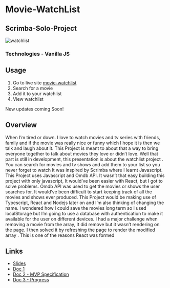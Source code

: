 # Movie-WatchList

## Scrimba-Solo-Project
![watchlist](https://user-images.githubusercontent.com/104834114/207574978-73ddf439-c31e-4e97-8fa8-fe24f40f850b.jpg)
### Technologies - Vanilla JS

## Usage
1. Go to live site [movie-watchlist](https://sweet-gecko-45be45.netlify.app)
2. Search for a movie
3. Add it to your watchlist
4. View watchlist

New updates coming Soon!

## Overview
When I’m tired or down. I love to watch movies and tv series with friends, family and if the movie was really nice or funny which I hope it is then we talk and laugh about it. This Project is meant to about that a way to bring everyone together to talk about movies they love or didn’t love.
	Well that part is still in development,  this presentation is about the watchlist project . You can search for movies and tv shows and add them to your list so you never forget to watch
It was inspired by Scrimba where I learnt Javascript.
This Project uses Javascript and Omdb API. It wasn’t that easy building this project with only javascript, It would’ve been easier with React, but I got to solve problems. 
	Omdb API was used to get the movies or shows the user searches for. It would’ve been difficult to start keeping track of all the movies and shows ever produced.
	This Project would be making use of Typescript, React and Nodejs later on and I’m also thinking of changing the name.
I wondered how I could save the movies long term so I used localStorage but I’m going to use a database with authentication to make it available for the user on different devices.
I had a major challenge when removing a movie from the array, It did remove but it wasn’t rendering on the page.  I then solved it by refreshing the page to  render the modified array . This is one of the reasons React was formed

## Links
* [Slides](https://docs.google.com/presentation/d/1vJC_jZMAByniRo6f_mXXhljSDScCEBnfTWen8q4lceI/edit#slide=id.g22885916e73_1_135)
* [Doc 1](https://docs.google.com/document/d/1JxqXThmW4Yd7_0kq3Noe0XmJtWsHy-SzwJVdbe5Ld7o/edit)
* [Doc 2 - MVP Specification](https://docs.google.com/document/d/1-DY72ciNyKT1XLIXzy-sqgM2u1QPyjdemIukfYh2ux8/edit)
* [Doc 3 - Progress](https://docs.google.com/document/d/1KK_g9C-Gz1IFxasaGnGLPpVi8q_v4ln8enZ1OWC6MCQ/edit)

